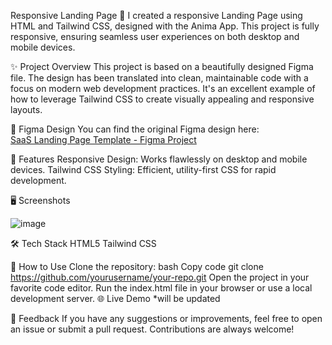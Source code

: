 Responsive Landing Page 🚀
I created a responsive Landing Page using HTML and Tailwind CSS, designed with the Anima App. This project is fully responsive, ensuring seamless user experiences on both desktop and mobile devices.

✨ Project Overview
This project is based on a beautifully designed Figma file. The design has been translated into clean, maintainable code with a focus on modern web development practices. It's an excellent example of how to leverage Tailwind CSS to create visually appealing and responsive layouts.

🎨 Figma Design
You can find the original Figma design here:  
[SaaS Landing Page Template - Figma Project](https://www.figma.com/design/9Dc5k6RLr8KBJzRA8d3tdV/SaaS-Landing-Page-Template---Landing-Page-Template-ready-to-export-to-HTML---Landing-page-for-SaaS-(Community)?node-id=47-402&node-type=frame&t=jfiYIStBlgxt1Hii-0)

🌟 Features
Responsive Design: Works flawlessly on desktop and mobile devices.
Tailwind CSS Styling: Efficient, utility-first CSS for rapid development.

🖥️ Screenshots

![image](https://github.com/user-attachments/assets/3d5c858c-07cb-479a-8ce4-96c6f2bdbf3a)


🛠️ Tech Stack
HTML5
Tailwind CSS

📂 How to Use
Clone the repository:
bash
Copy code
git clone https://github.com/yourusername/your-repo.git
Open the project in your favorite code editor.
Run the index.html file in your browser or use a local development server.
🌐 Live Demo
*will be updated

📢 Feedback
If you have any suggestions or improvements, feel free to open an issue or submit a pull request. Contributions are always welcome!
